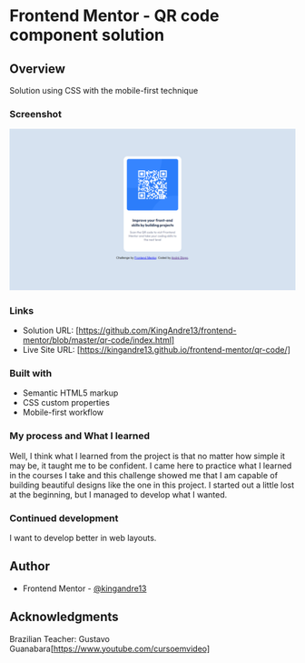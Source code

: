 # Frontend Mentor - QR code component solution


## Overview
   Solution using CSS with the mobile-first technique

### Screenshot

![](./images/print.png)


### Links

- Solution URL: [https://github.com/KingAndre13/frontend-mentor/blob/master/qr-code/index.html]
- Live Site URL: [https://kingandre13.github.io/frontend-mentor/qr-code/]

### Built with

- Semantic HTML5 markup
- CSS custom properties
- Mobile-first workflow


### My process and What I learned
  Well, I think what I learned from the project is that no matter how simple it may be, it taught me to be confident. I came here to practice what I learned in the courses I take and this challenge showed me that I am capable of building beautiful designs like the one in this project. I started out a little lost at the beginning, but I managed to develop what I wanted.

### Continued development
   I want to develop better in web layouts.

## Author

- Frontend Mentor - [@kingandre13](https://www.frontendmentor.io/profile/kingandre13)


## Acknowledgments

Brazilian Teacher: Gustavo Guanabara[https://www.youtube.com/cursoemvideo]
